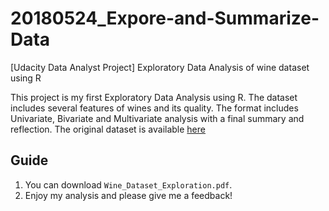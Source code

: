 # 20180524_Expore-and-Summarize-Data
[Udacity Data Analyst Project] Exploratory Data Analysis of wine dataset using R

This project is my first Exploratory Data Analysis using R. The dataset includes several features of wines and its quality. The format includes Univariate, Bivariate and Multivariate analysis with a final summary and reflection. The original dataset is available [here](http://www3.dsi.uminho.pt/pcortez/wine/)

## Guide
1. You can download `Wine_Dataset_Exploration.pdf`.
2. Enjoy my analysis and please give me a feedback!
